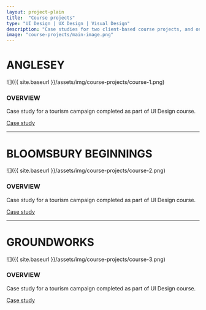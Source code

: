 ```yaml
---
layout: project-plain
title:  "Course projects"
type: "UI Design | UX Design | Visual Design"
description: "Case studies for two client-based course projects, and one personal course project."
image: "course-projects/main-image.png"
---
```

# ANGLESEY
![]({{ site.baseurl }}/assets/img/course-projects/course-1.png)
### OVERVIEW
Case study for a tourism campaign completed as part of UI Design course.

<div class="project__button">
    <a href="https://medium.com/@annabeljwalsh/no-children-allowed-an-island-escape-to-anglesey-c2054d420dae" title="View case study" target="_blank" class="button">
        Case study
    </a>
</div>

---

# BLOOMSBURY BEGINNINGS
![]({{ site.baseurl }}/assets/img/course-projects/course-2.png)
### OVERVIEW
Case study for a tourism campaign completed as part of UI Design course.

<div class="project__button">
    <a href="https://medium.com/@annabeljwalsh/a-new-beginning-for-bloomsbury-beginnings-32217e768f4e" title="View case study" target="_blank" class="button">
        Case study
    </a>
</div>

---

# GROUNDWORKS
![]({{ site.baseurl }}/assets/img/course-projects/course-3.png)
### OVERVIEW
Case study for a tourism campaign completed as part of UI Design course.

<div class="project__button">
    <a href="https://medium.com/@annabeljwalsh/a-responsive-website-for-student-recruitment-specialists-groundworks-8289b8cb6134" title="View case study" target="_blank" class="button">
        Case study
    </a>
</div>